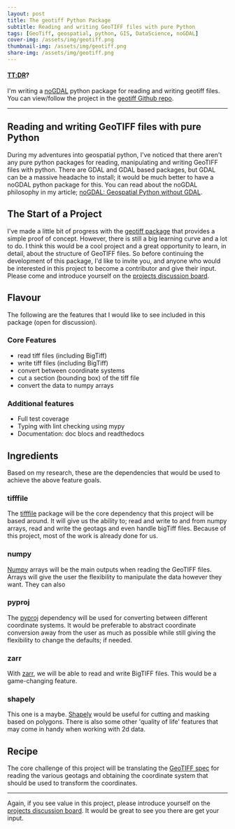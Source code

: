 ```yaml
---
layout: post
title: The geotiff Python Package
subtitle: Reading and writing GeoTIFF files with pure Python 
tags: [GeoTiff, geospatial, python, GIS, DataScience, noGDAL]
cover-img: /assets/img/geotiff.png
thumbnail-img: /assets/img/geotiff.png
share-img: /assets/img/geotiff.png
---
```


#### [TT;DR](https://kipcrossing.github.io/2020-12-22-TT-DR/)?

I'm writing a [noGDAL](https://kipcrossing.github.io/2021-01-03-noGDAL/) python package for reading and writing geotiff files. You can view/follow the project in the [geotiff Github repo](https://github.com/Open-Source-Agriculture/geotiff).

---

## Reading and writing GeoTIFF files with pure Python 

During my adventures into geospatial python, I've noticed that there aren't any pure python packages for reading, manipulating and writing GeoTIFF files with python. There are GDAL and GDAL based packages, but GDAL can be a massive headache to install; it would be much better to have a noGDAL python package for this. You can read about the noGDAL philosophy in my article; [noGDAL: Geospatial Python without GDAL](https://kipcrossing.github.io/2021-01-03-noGDAL/).

## The Start of a Project

I've made a little bit of progress with the [geotiff package](https://pypi.org/project/geotiff/) that provides a simple proof of concept. However, there is still a big learning curve and a lot to do. I think this would be a cool project and a great opportunity to learn, in detail, about the structure of GeoTIFF files. So before continuing the development of this package, I'd like to invite you, and anyone who would be interested in this project to become a contributor and give their input. Please come and introduce yourself on the [projects discussion board](https://github.com/Open-Source-Agriculture/geotiff/discussions/4). 

## Flavour

The following are the features that I would like to see included in this package (open for discussion).

### Core Features

- read tiff files (including BigTiff)
- write tiff files (including BigTiff)
- convert between coordinate systems
- cut a section (bounding box) of the tiff file
- convert the data to numpy arrays

### Additional features 

- Full test coverage
- Typing with lint checking using mypy
- Documentation: doc blocs and readthedocs

## Ingredients 

Based on my research, these are the dependencies that would be used to achieve the above feature goals. 

### tifffile

The [tifffile](https://pypi.org/project/tifffile/) package will be the core dependency that this project will be based around. It will give us the ability to; read and write to and from numpy arrays, read and write the geotags and even handle bigTiff files. Because of this project, most of the work is already done for us.  

### numpy

[Numpy](https://pypi.org/project/numpy/) arrays will be the main outputs when reading the GeoTIFF files. Arrays will give the user the flexibility to manipulate the data however they want. They can also 

### pyproj

The [pyproj](https://pypi.org/project/pyproj/) dependency will be used for converting between different coordinate systems. It would be preferable to abstract coordinate conversion away from the user as much as possible while still giving the flexibility to change the defaults; if needed. 

### zarr
With [zarr](https://pypi.org/project/zarr/), we will be able to read and write BigTIFF files. This would be a game-changing feature.  

### shapely
This one is a maybe. [Shapely](https://pypi.org/project/Shapely/) would be useful for cutting and masking based on polygons. There is also some other 'quality of life' features that may come in handy when working with 2d data. 

## Recipe

The core challenge of this project will be translating the [GeoTIFF spec](https://github.com/Open-Source-Agriculture/geotiff/blob/main/docs/geotif_spec.md) for reading the various geotags and obtaining the coordinate system that should be used to transform the coordinates. 

---

Again, if you see value in this project, please introduce yourself on the [projects discussion board](https://github.com/Open-Source-Agriculture/geotiff/discussions/4). It would be great to see you there are get your input.
